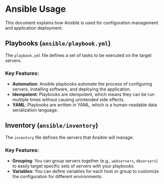 # Ansible Usage

This document explains how Ansible is used for configuration management and application deployment.

## Playbooks (`ansible/playbook.yml`)

The `playbook.yml` file defines a set of tasks to be executed on the target servers.

### Key Features:

*   **Automation**: Ansible playbooks automate the process of configuring servers, installing software, and deploying the application.
*   **Idempotent**: Playbooks are idempotent, which means they can be run multiple times without causing unintended side effects.
*   **YAML**: Playbooks are written in YAML, which is a human-readable data serialization language.

## Inventory (`ansible/inventory`)

The `inventory` file defines the servers that Ansible will manage.

### Key Features:

*   **Grouping**: You can group servers together (e.g., `webservers`, `dbservers`) to easily target specific sets of servers with your playbooks.
*   **Variables**: You can define variables for each host or group to customize the configuration for different environments.
